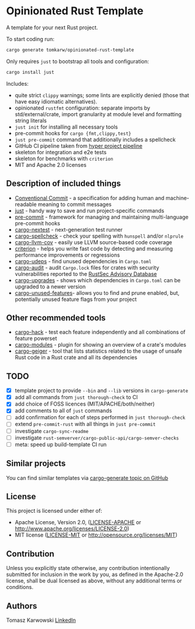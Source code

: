 # Opinionated Rust Template
A template for your next Rust project.

To start coding run:
```bash
cargo generate tomkarw/opinionated-rust-template
```

Only requires `just` to bootstrap all tools and configuration:
```bash
cargo install just
```

Includes:
- quite strict `clippy` warnings; some lints are explicitly denied (those that have easy idiomatic alternatives).
- opinionated `rustfmt` configuration: separate imports by std/external/crate,
    import granularity at module level and formatting string literals
- `just init` for installing all necessary tools
- pre-commit hooks for `cargo {fmt,clippy,test}`
- `just pre-commit` command that additionally includes a spellcheck
-  GitHub CI pipeline taken from [hyper project pipeline]
- skeleton for integration and e2e tests
- skeleton for benchmarks with `criterion`
- MIT and Apache 2.0 licenses

## Description of included things
- [Conventional Commit] - a specification for adding human and machine-readable meaning to commit messages
- [just] - handy way to save and run project-specific commands
- [pre-commit] - framework for managing and maintaining multi-language pre-commit hooks
- [cargo-nextest] - next-generation test runner
- [cargo-spellcheck] - check your spelling with `hunspell` and/or `nlprule`
- [cargo-llvm-cov] - easily use LLVM source-based code coverage
- [criterion] - helps you write fast code by detecting and measuring performance improvements or regressions
- [cargo-udeps] - find unused dependencies in `Cargo.toml`
- [cargo-audit] - audit `Cargo.lock` files for crates with security vulnerabilities reported to the [RustSec Advisory Database]
- [cargo-upgrades] - shows which dependencies in `Cargo.toml` can be upgraded to a newer version
- [cargo-unused-features]- allows you to find and prune enabled, but, potentially unused feature flags from your project

## Other recommended tools
- [cargo-hack] - test each feature independently and all combinations of feature powerset
- [cargo-modules] - plugin for showing an overview of a crate's modules
- [cargo-geiger] - tool that lists statistics related to the usage of unsafe Rust code in a Rust crate and all its dependencies

## TODO
- [x] template project to provide `--bin` and `--lib` versions in `cargo-generate`
- [x] add all commands from `just thorough-check` to CI
- [x] add choice of FOSS licences (MIT/APACHE/both/neither)
- [x] add comments to all of `just` commands
- [ ] add confirmation for each of steps performed in `just thorough-check`
- [ ] extend `pre-commit-rust` with all things in `just pre-commit`
- [ ] investigate `cargo-sync-readme`
- [ ] investigate `rust-semverver/cargo-public-api/cargo-semver-checks`
- [ ] meta: speed up build-template CI run

## Similar projects

You can find similar templates via [cargo-generate topic on GitHub]

## License

This project is licensed under either of:
* Apache License, Version 2.0, ([LICENSE-APACHE] or http://www.apache.org/licenses/LICENSE-2.0)
* MIT license ([LICENSE-MIT] or http://opensource.org/licenses/MIT)

## Contribution

Unless you explicitly state otherwise, any contribution intentionally submitted for inclusion in the work by you, as
defined in the Apache-2.0 license, shall be dual licensed as above, without any additional terms or conditions.

## Authors

Tomasz Karwowski
[LinkedIn]

[//]: # (general links)
[hyper project pipeline]: https://github.com/hyperium/hyper/blob/master/.github/workflows/CI.yml

[just]: https://github.com/casey/just#readme
[Conventional Commit]: https://www.conventionalcommits.org/en/v1.0.0/
[pre-commit]: https://pre-commit.com/
[cargo-nextest]: https://github.com/nextest-rs/nextest#readme
[cargo-spellcheck]: https://github.com/drahnr/cargo-spellcheck#readme
[cargo-llvm-cov]: https://github.com/taiki-e/cargo-llvm-cov
[criterion]: https://github.com/bheisler/criterion.rs#quickstart
[cargo-udeps]: https://github.com/est31/cargo-udeps
[cargo-audit]: https://github.com/rustsec/rustsec/tree/HEAD/cargo-audit#readme
[RustSec Advisory Database]: https://github.com/RustSec/advisory-db/#readme
[cargo-upgrades]: https://gitlab.com/kornelski/cargo-upgrades/-/blob/main/README.md
[cargo-unused-features]: https://github.com/timonpost/cargo-unused-features#readme

[cargo-hack]: https://github.com/taiki-e/cargo-hack/#readme
[cargo-modules]: https://github.com/regexident/cargo-modules#readme
[cargo-geiger]: https://github.com/rust-secure-code/cargo-geiger/tree/HEAD/cargo-geiger#readme

[cargo-generate topic on GitHub]: https://github.com/topics/cargo-generate

[LICENSE-APACHE]: ./LICENSE-APACHE
[LICENSE-MIT]: ./LICENSE-MIT

[LinkedIn]: https://www.linkedin.com/in/tomek-karwowski/
